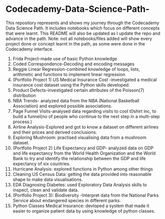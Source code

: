 # Codecademy-Data-Science-Path-
This repository represents and shows my journey through the Codecademy Data Science Path. It includes notebooks which focus on different concepts that were learnt.
This README will also be updated as I update the repo and advance in the path.
Note: not all notebooks/files added will show every project done or concept learnt in the path, as some were done in the Codecademy interface.


1. Frida Project-made use of basic Python knowledge
2. Coded Correspondence-Decoding and encoding messages
3. Reggie Linear Regression-combined knowledge of loops, lists, arithmetic and functions to implement linear regression
4. (Portfolio Project 1) US Medical Insurance Cost -investigated a medical insurance cost dataset using the Python skills developed.
5. Product Defects-investigated certain attributes of the Poisson(7) distribution
6. NBA Trends- analyzed data from the NBA (National Basketball Association) and explored possible associations.
7. Page Funnel Visits-analysed data regarding visits to cool t0shirt inc, to build a funnel(no of people who continue to the next step in a multi-step process.)
8. Airline Analysis-Explored and got to know a dataset on different airlines and their prices and derived conclusions.
9. Exploring Mushroom: practised visualising data from a mushroom dataset.
10. (Portfolio Project 2) Life Expectancy and GDP- analyzed data on GDP and life expectancy from the World Health Organization and the World Bank to try and identify the relationship between the GDP and life expectancy of six countries.
11. Hurricane Analysis: explored functions in Python among other things
12. Cleaning US Census Data: getting the data provided into reasonable shape to make data visualisations.
13. EDA Diagnosing Diabetes:  used Exploratory Data Analysis skills to inspect, clean and validate data.
14. (Portfolio Project 3): Biodiversity -Interpret data from the National Parks Service about endangered species in different parks.
15. Python Classes Medical Insurance: devloped a system that made it easier to organize patient data by using knowledge of python classes.





